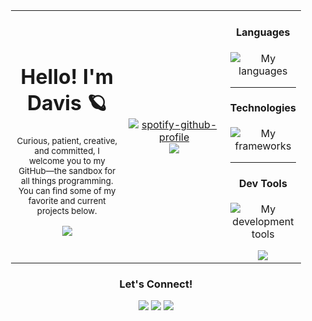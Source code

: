 <div align="center">
<table style="width: 100%; table-layout: fixed; padding-left: 20px; padding-right: 20px; ">
    <tr>
      <td width="320" valign="center">
        <div align="center">
          <h1>Hello! I'm Davis  🪐</h1>
          <p>
            <small>Curious, patient, creative, and committed, I welcome you to my GitHub—the sandbox for all things programming. You can find some of my favorite and current projects below.
          </p>
            <img src="https://github-readme-stats.vercel.app/api/top-langs/?username=DavisWeimer&layout=donut-vertical&title_color=A4F236&text_color=D8D8D8&icon_color=A4F236&hide_border=true&bg_color=303030" />
<!--             <img src="https://github.com/DavisWeimer/DavisWeimer/assets/128326999/a2cec57a-870f-4016-8d16-df72aefd6191" alt="My cat" /> -->
        </div>
      </td>
    <td width="330" valign="center">
        <div align="center">
            <a href="https://open.spotify.com/user/davis.weimer?si=60942ca615b740b6">
              <img src="https://spotify-github-profile.kittinanx.com/api/view?uid=davis.weimer&cover_image=true&theme=default&show_offline=false&background_color=303030&interchange=false&bar_color=a4f236" alt="spotify-github-profile" />
            </a>
            <img src="https://github-readme-stats.vercel.app/api?username=DavisWeimer&show_icons=true&title_color=A4F236&text_color=D8D8D8&icon_color=A4F236&hide_border=true&bg_color=303030" />
        </div>
    </td>
      <td valign="center">
        <div align="center">
          <h4>Languages</h4>
          <p>
            <img src="https://skillicons.dev/icons?i=ruby,js,cpp" alt="My languages"/>
          </p>
            <hr>
          <h4>Technologies</h4>
          <p align="center">
            <img src="https://skillicons.dev/icons?i=rails,react,postgres,redis,graphql,nodejs,bootstrap,vite,tailwind&perline=3" alt="My frameworks"/>
          </p>
            <hr>
          <h4>Dev Tools</h4>
          <p>
            <img src="https://skillicons.dev/icons?i=vscode,postman,git" alt="My development tools"/>
          </p>
            <img src="https://komarev.com/ghpvc/?username=DavisWeimer&color=A4F236&base=1000"/>
        </div>
      </td>
    </tr>
  </table>
    
<h3>Let's Connect!</h3>
<a target="_blank" href="https://www.linkedin.com/in/davis-weimer/" rel="noopener noreferrer"><img src="https://img.shields.io/badge/-LinkedIn-303030?style=for-the-badge&logo=Linkedin&logoColor=A4F236"></img></a>
<a target="_blank" href="mailto:davisweimer@gmail.com" rel="noopener noreferrer"><img src="https://img.shields.io/badge/-Gmail-303030?style=for-the-badge&logo=Gmail&logoColor=A4F236"></img></a>
<a target="_blank" href="https://www.dw-portfolio.com/" rel="noopener noreferrer"><img src="https://img.shields.io/badge/-Portfolio-303030?style=for-the-badge&logo=Vercel&logoColor=A4F236"></img></a>
</div>
